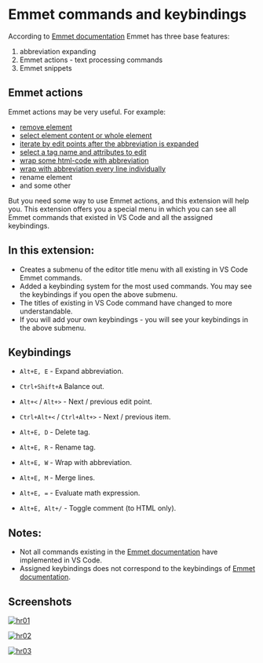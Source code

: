 [hr01]: https://bognaum.github.io/vscode-emmet-commands-and-keybindings/IMG/screenshot-01.png
[hr02]: https://bognaum.github.io/vscode-emmet-commands-and-keybindings/IMG/screenshot-02.png
[hr03]: https://bognaum.github.io/vscode-emmet-commands-and-keybindings/IMG/screenshot-03.png

# Emmet commands and keybindings
According to [Emmet documentation](https://docs.emmet.io/) Emmet has three base features:

1. abbreviation expanding
2. Emmet actions - text processing commands
3. Emmet snippets 

## Emmet actions
Emmet actions may be very useful. For example:

- [remove element](https://docs.emmet.io/actions/remove-tag/)
- [select element content or whole element](https://docs.emmet.io/actions/match-pair/)
- [iterate by edit points after the abbreviation is expanded](https://docs.emmet.io/actions/go-to-edit-point/)
- [select a tag name and attributes to edit](https://docs.emmet.io/actions/select-item/)
- [wrap some html-code with abbreviation](https://docs.emmet.io/actions/wrap-with-abbreviation/#wrap-with-abbreviation)
- [wrap with abbreviation every line individually](https://docs.emmet.io/actions/wrap-with-abbreviation/#wrapping-individual-lines)
- rename element
- and some other

But you need some way to use Emmet actions, and this extension will help you. This extension offers you a special menu in which you can see all Emmet commands that existed in VS Code and all the assigned keybindings.

## In this extension:
- Creates a submenu of the editor title menu with all existing in VS Code Emmet commands. 
- Added a keybinding system for the most used commands. You may see the keybindings if you open the above submenu.
- The titles of existing in VS Code command have changed to more understandable.
- If you will add your own keybindings - you will see your keybindings in the above submenu.

## Keybindings
- ```Alt+E, E``` - Expand abbreviation.
- ```Ctrl+Shift+A``` Balance out.

- ```Alt+<``` / ```Alt+>``` - Next / previous edit point.
- ```Ctrl+Alt+<``` / ```Ctrl+Alt+>``` - Next / previous item.

- ```Alt+E, D``` - Delete tag.
- ```Alt+E, R``` - Rename tag.
- ```Alt+E, W``` - Wrap with abbreviation.
- ```Alt+E, M``` - Merge lines.
- ```Alt+E, =``` - Evaluate math expression.
- ```Alt+E, Alt+/``` - Toggle comment (to HTML only).

## Notes:
- Not all commands existing in the [Emmet documentation](https://docs.emmet.io/) have implemented in VS Code.
- Assigned keybindings does not correspond to the keybindings of [Emmet documentation](https://docs.emmet.io/).

## Screenshots

[![hr01]][hr01]

[![hr02]][hr02]

[![hr03]][hr03]
